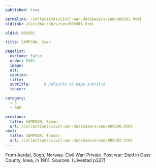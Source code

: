 ```yaml
---
published: true

permalink: /collections/civil-war-database/s/sam/009301.html
oldlink: /CivilWar/db/s/sam/009301.html

oldid: 009301

title: SAMPSON, Sven

pagelist:
  exclude: false
  order: 9301
  image: 
  alt:
  caption:
  title:
  subtitle:      # Defaults to page subtitle
  teaser:

category: 
  - S 
  - SAM

previous:
  title: SAMPSON, Simon
  url: /collections/civil-war-database/s/sam/009300.html  
next:
  title: SAMPSON, Thomas
  url: /collections/civil-war-database/s/sam/009302.html   
---
```

From Aardal, Sogn, Norway. Civil War: Private. Post war: Died in Cass County, Iowa, in 1901. Sources: (Ulvestad p327)